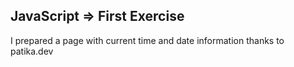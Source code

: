 ## JavaScript => First Exercise

I prepared a page with current time and date information thanks to patika.dev